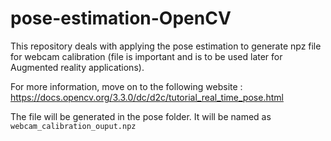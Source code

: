 # pose-estimation-OpenCV
This repository deals with applying the pose estimation to generate npz file for webcam calibration (file is important and is to be used later for Augmented reality applications).

For more information, move on to the following website :
https://docs.opencv.org/3.3.0/dc/d2c/tutorial_real_time_pose.html

The file will be generated in the pose folder. It will be named as ```webcam_calibration_ouput.npz```
